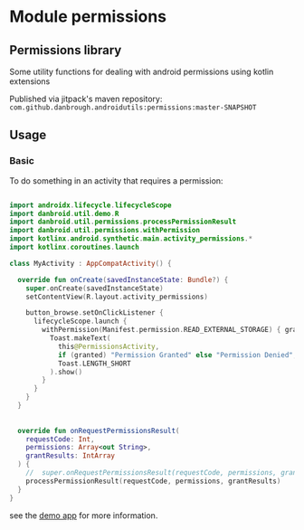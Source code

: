 # Module permissions

## Permissions library 

Some utility functions for dealing with android permissions using
kotlin extensions

Published via jitpack's maven repository: 
`com.github.danbrough.androidutils:permissions:master-SNAPSHOT`


## Usage

### Basic 

To do something in an activity that requires a permission:

```kotlin

import androidx.lifecycle.lifecycleScope
import danbroid.util.demo.R
import danbroid.util.permissions.processPermissionResult
import danbroid.util.permissions.withPermission
import kotlinx.android.synthetic.main.activity_permissions.*
import kotlinx.coroutines.launch

class MyActivity : AppCompatActivity() {

  override fun onCreate(savedInstanceState: Bundle?) {
    super.onCreate(savedInstanceState)
    setContentView(R.layout.activity_permissions)

    button_browse.setOnClickListener {
      lifecycleScope.launch {
        withPermission(Manifest.permission.READ_EXTERNAL_STORAGE) { granted ->
          Toast.makeText(
            this@PermissionsActivity,
            if (granted) "Permission Granted" else "Permission Denied",
            Toast.LENGTH_SHORT
          ).show()
        }
      }
    }
  }
  
  
  override fun onRequestPermissionsResult(
    requestCode: Int,
    permissions: Array<out String>,
    grantResults: IntArray
  ) {
    //  super.onRequestPermissionsResult(requestCode, permissions, grantResults)
    processPermissionResult(requestCode, permissions, grantResults)
  }
}


```
see the [demo app](https://github.com/danbrough/androidutils/tree/master/demo) for more information.

